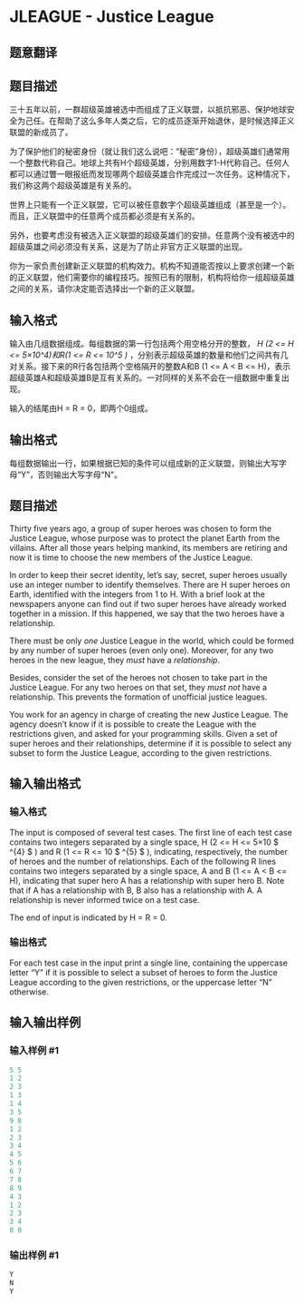 # JLEAGUE - Justice League

## 题意翻译

## 题目描述

三十五年以前，一群超级英雄被选中而组成了正义联盟，以抵抗邪恶、保护地球安全为己任。在帮助了这么多年人类之后，它的成员逐渐开始退休，是时候选择正义联盟的新成员了。

为了保护他们的秘密身份（就让我们这么说吧：“秘密”身份），超级英雄们通常用一个整数代称自己。地球上共有H个超级英雄，分别用数字1-H代称自己。任何人都可以通过瞥一眼报纸而发现哪两个超级英雄合作完成过一次任务。这种情况下，我们称这两个超级英雄是有关系的。

世界上只能有一个正义联盟，它可以被任意数字个超级英雄组成（甚至是一个）。而且，正义联盟中的任意两个成员都必须是有关系的。

另外，也要考虑没有被选入正义联盟的超级英雄们的安排。任意两个没有被选中的超级英雄之间必须没有关系，这是为了防止非官方正义联盟的出现。

你为一家负责创建新正义联盟的机构效力。机构不知道能否按以上要求创建一个新的正义联盟，他们需要你的编程技巧。按照已有的限制，机构将给你一组超级英雄之间的关系，请你决定能否选择出一个新的正义联盟。

## 输入格式

输入由几组数据组成。每组数据的第一行包括两个用空格分开的整数， _H (2 <= H <= 5×10^4)和R(1 <= R <= 10^5 )_ ，分别表示超级英雄的数量和他们之间共有几对关系。接下来的R行各包括两个空格隔开的整数A和B (1 <= A < B <= H)，表示超级英雄A和超级英雄B是互有关系的。一对同样的关系不会在一组数据中重复出现。

输入的结尾由H = R = 0，即两个0组成。

## 输出格式

每组数据输出一行，如果根据已知的条件可以组成新的正义联盟，则输出大写字母“Y”，否则输出大写字母“N"。

## 题目描述

Thirty five years ago, a group of super heroes was chosen to form the Justice League, whose purpose was to protect the planet Earth from the villains. After all those years helping mankind, its members are retiring and now it is time to choose the new members of the Justice League.

In order to keep their secret identity, let’s say, secret, super heroes usually use an integer number to identify themselves. There are H super heroes on Earth, identified with the integers from 1 to H. With a brief look at the newspapers anyone can find out if two super heroes have already worked together in a mission. If this happened, we say that the two heroes have a relationship.

There must be only _one_ Justice League in the world, which could be formed by any number of super heroes (even only one). Moreover, for any two heroes in the new league, they _must_ have a _relationship_.

Besides, consider the set of the heroes not chosen to take part in the Justice League. For any two heroes on that set, they _must not_ have a relationship. This prevents the formation of unofficial justice leagues.

You work for an agency in charge of creating the new Justice League. The agency doesn’t know if it is possible to create the League with the restrictions given, and asked for your programming skills. Given a set of super heroes and their relationships, determine if it is possible to select any subset to form the Justice League, according to the given restrictions.

## 输入输出格式

### 输入格式

The input is composed of several test cases. The first line of each test case contains two integers separated by a single space, H (2 <= H <= 5×10 $ ^{4} $ ) and R (1 <= R <= 10 $ ^{5} $ ), indicating, respectively, the number of heroes and the number of relationships. Each of the following R lines contains two integers separated by a single space, A and B (1 <= A < B <= H), indicating that super hero A has a relationship with super hero B. Note that if A has a relationship with B, B also has a relationship with A. A relationship is never informed twice on a test case.

The end of input is indicated by H = R = 0.

### 输出格式

For each test case in the input print a single line, containing the uppercase letter “Y” if it is possible to select a subset of heroes to form the Justice League according to the given restrictions, or the uppercase letter “N” otherwise.

## 输入输出样例

### 输入样例 #1

```cpp
5 5
1 2
2 3
1 3
1 4
3 5
9 8
1 2
2 3
3 4
4 5
5 6
6 7
7 8
8 9
4 3
1 2
2 3
3 4
0 0
```


### 输出样例 #1

```cpp
Y
N
Y
```


